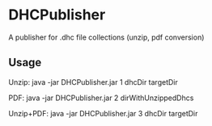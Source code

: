 # DHCPublisher
A publisher for .dhc file collections (unzip, pdf conversion)

## Usage
Unzip: java -jar DHCPublisher.jar 1 dhcDir targetDir

PDF: java -jar DHCPublisher.jar 2 dirWithUnzippedDhcs

Unzip+PDF: java -jar DHCPublisher.jar 3 dhcDir targetDir	

